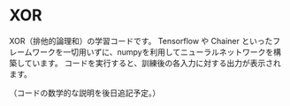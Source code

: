 # XOR
XOR（排他的論理和）の学習コードです。
Tensorflow や Chainer といったフレームワークを一切用いずに、numpyを利用してニューラルネットワークを構築しています。
コードを実行すると、訓練後の各入力に対する出力が表示されます。

（コードの数学的な説明を後日追記予定。）
